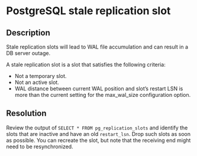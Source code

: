 # PostgreSQL stale replication slot

## Description

Stale replication slots will lead to WAL file accumulation and can result in a DB server outage.

A stale replication slot is a slot that satisfies the following criteria:
- Not a temporary slot.
- Not an active slot.
- WAL distance between current WAL position and slot’s restart LSN is more than the current setting for the max_wal_size configuration option.

## Resolution

Review the output of `SELECT * FROM pg_replication_slots` and identify the slots that are inactive and have an old `restart_lsn`. Drop such slots as soon as possible. You can recreate the slot, but note that the receiving end might need to be resynchronized.
